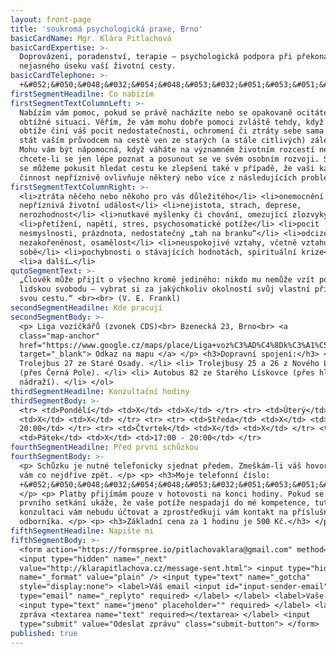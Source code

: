 ```yaml
---
layout: front-page
title: 'soukromá psychologická praxe, Brno'
basicCardName: Mgr. Klára Pitlachová
basicCardExpertise: >-
  Doprovázení, poradenství, terapie – psychologická podpora při překonávání
  nejasného úseku vaší životní cesty.
basicCardTelephone: >-
  +&#052;&#050;&#048;&#032;&#054;&#048;&#053;&#032;&#051;&#053;&#051;&#032;&#054;&#048;&#049;
firstSegmentHeadilne: Co nabízím
firstSegmentTextColumnLeft: >-
  Nabízím vám pomoc, pokud se právě nacházíte nebo se opakovaně ocitáte v
  obtížné situaci. Věřím, že vám mohu dobře pomoci zvláště tehdy, když vám
  obtíže činí váš pocit nedostatečnosti, ochromení či ztráty sebe sama. Mohu se
  stát vaším průvodcem na cestě ven ze starých (a stále citlivých) záležitostí.
  Mohu vám být nápomocná, když váháte na významném životním rozcestí nebo
  chcete-li se jen lépe poznat a posunout se ve svém osobním rozvoji. Společně
  se můžeme pokusit hledat cestu ke zlepšení také v případě, že vaši každodenní
  činnost nepříznivě ovlivňuje některý nebo více z následujících problémů:
firstSegmentTextColumnRight: >-
  <li>ztráta něčeho nebo někoho pro vás důležitého</li> <li>onemocnění či jiná
  nepříznivá životní událost</li> <li>nejistota, strach, deprese,
  nerozhodnost</li> <li>nutkavé myšlenky či chování, omezující zlozvyky</li>
  <li>přetížení, napětí, stres, psychosomatické potíže</li> <li>pocit
  nesmyslnosti, prázdnota, nedostatečný „tah na branku“</li> <li>odcizení,
  nezakořeněnost, osamělost</li> <li>neuspokojivé vztahy, včetně vztahu k
  sobě</li> <li>pochybnosti o stávajících hodnotách, spirituální krize</li>
  <li>a další…</li>
qutoSegmentText: >-
  „Člověk může přijít o všechno kromě jediného: nikdo mu nemůže vzít poslední
  lidskou svobodu – vybrat si za jakýchkoliv okolností svůj vlastní přístup,
  svou cestu.“ <br><br> (V. E. Frankl)
secondSegmentHeadilne: Kde pracuji
secondSegmentBody: >-
  <p> Liga vozíčkářů (zvonek CDS)<br> Bzenecká 23, Brno<br> <a
  class="map-anchor"
  href="https://www.google.cz/maps/place/Liga+voz%C3%AD%C4%8Dk%C3%A1%C5%99%C5%AF/@49.207363,16.6546221,17z/data=!3m1!4b1!4m5!3m4!1s0x471294bd06667b0f:0x5c8c8e3231690874!8m2!3d49.2073595!4d16.6568108"
  target="_blank"> Odkaz na mapu </a> </p> <h3>Dopravní spojení:</h3> <ol> <li>
  Trolejbus 27 ze Staré Osady. </li> <li> Trolejbusy 25 a 26 z Nového Lískovce
  (přes Černá Pole). </li> <li> Autobus 82 ze Starého Lískovce (přes hlavní
  nádraží). </li> </ol>
thirdSegmentHeadilne: Konzultační hodiny
thirdSegmentBody: >-
  <tr> <td>Pondělí</td> <td>X</td> <td>X</td> </tr> <tr> <td>Úterý</td>
  <td>X</td> <td>X</td> </tr> <tr> <tr> <td>Středa</td> <td>X</td> <td>17:00 -
  20:00</td> </tr> <tr> <td>Čtvrtek</td> <td>X</td> <td>X</td> </tr> <tr>
  <td>Pátek</td> <td>X</td> <td>17:00 - 20:00</td> </tr>
fourthSegmentHeadilne: Před první schůzkou
fourthSegmentBody: >-
  <p> Schůzku je nutné telefonicky sjednat předem. Zmeškám-li váš hovor, zavolám
  vám co nejdříve zpět. </p> <p> <h3>Moje telefonní číslo:
  +&#052;&#050;&#048;&#032;&#054;&#048;&#053;&#032;&#051;&#053;&#051;&#032;&#054;&#048;&#049;</h3>
  </p> <p> Platby přijímám pouze v hotovosti na konci hodiny. Pokud se během
  prvního setkání ukáže, že vaše potíže nespadají do mé kompetence, tuto
  konzultaci vám nebudu účtovat a zprostředkuji vám kontakt na příslušného
  odborníka. </p> <p> <h3>Základní cena za 1 hodinu je 500 Kč.</h3> </p>
fifthSegmentHeadilne: Napište mi
fifthSegmentBody: >-
  <form action="https://formspree.io/pitlachovaklara@gmail.com" method="POST">
  <input type="hidden" name="_next"
  value="http://klarapitlachova.cz/message-sent.html"> <input type="hidden"
  name="_format" value="plain" /> <input type="text" name="_gotcha"
  style="display:none"> <label>Váš email <input id="input-sender-email"
  type="email" name="_replyto" required> </label> </label> <label>Vaše jméno
  <input type="text" name="jmeno" placeholder="" required> </label> <label>Vaše
  zpráva <textarea name="text" required></textarea> </label> <input
  type="submit" value="Odeslat zprávu" class="submit-button"> </form>
published: true
---
```


